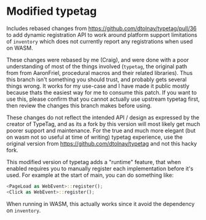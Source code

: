 # Modified typetag

Includes rebased changes from https://github.com/dtolnay/typetag/pull/36 to add dynamic registration API to work around platform support limitations of `inventory` which does not currently report any registrations when used on WASM.

These changes were rebased by me (Craig), and were done with a poor understanding of most of the things involved (`typetag`, the original path from from AaronFriel, procedural macros and their related libraries).
Thus this branch isn't something you should trust, and probably gets several things wrong.
It works for my use-case and I have made it public mostly because thats the easiest way for me to consume this patch.
If you want to use this, please confirm that you cannot actually use upstream typetag first, then review the changes this branch makes before using.

These changes do not reflect the intended API / design as expressed by the creator of TypeTag, and as its a fork by this version will most likely get much poorer support and maintenance.
For the true and much more elegant (but on wasm not so useful at time of writing) typetag experience, use the original version from https://github.com/dtolnay/typetag and not this hacky fork.

This modified version of typetag adds a "runtime" feature, that when enabled requires you to manually register each implementation before it's used.
For example at the start of main, you can do something like:

```rust
<PageLoad as WebEvent>::register();
<Click as WebEvent>::register();
```

When running in WASM, this actually works since it avoid the dependency on `inventory`.
